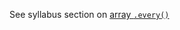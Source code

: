 See syllabus section on [array `.every()`](https://codeyourfuture.github.io/syllabus-master/js-core/week-06/lesson.html#array-every)
